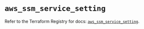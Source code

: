 # `aws_ssm_service_setting`

Refer to the Terraform Registry for docs: [`aws_ssm_service_setting`](https://registry.terraform.io/providers/hashicorp/aws/4.67.0/docs/resources/ssm_service_setting).
